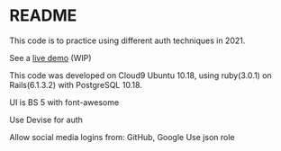 # README
This code is to practice using different auth techniques in 2021.

See a [live demo](https://laurie-ruby-auth.herokuapp.com) (WIP) 

This code was developed on Cloud9 Ubuntu 10.18, using 
ruby(3.0.1) on Rails(6.1.3.2) with PostgreSQL 10.18. 

UI is BS 5 with font-awesome

Use Devise for auth

Allow social media logins from: GitHub, Google
Use json role

